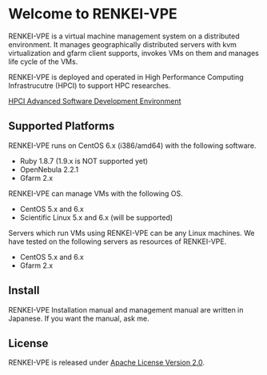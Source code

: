 Welcome to RENKEI-VPE
=====================

RENKEI-VPE is a virtual machine management system on a distributed environment.
It manages geographically distributed servers with kvm virtualization and gfarm client supports, invokes VMs on them and manages life cycle of the VMs.

RENKEI-VPE is deployed and operated in High Performance Computing Infrastrucutre (HPCI) to support HPC researches.

[HPCI Advanced Software Development Environment](http://hpci-ae.r.gsic.titech.ac.jp/)


Supported Platforms
-------------------

RENKEI-VPE runs on CentOS 6.x (i386/amd64) with the following software.

* Ruby 1.8.7 (1.9.x is NOT supported yet)
* OpenNebula 2.2.1
* Gfarm 2.x

RENKEI-VPE can manage VMs with the following OS.

* CentOS 5.x and 6.x
* Scientific Linux 5.x and 6.x (will be supported)

Servers which run VMs using RENKEI-VPE can be any Linux machines.
We have tested on the following servers as resources of RENKEI-VPE.

* CentOS 5.x and 6.x
* Gfarm 2.x


Install
-------

RENKEI-VPE Installation manual and management manual are written in Japanese.
If you want the manual, ask me.


License
-------

RENKEI-VPE is released under [Apache License Version 2.0](http://www.apache.org/licenses/LICENSE-2.0).

